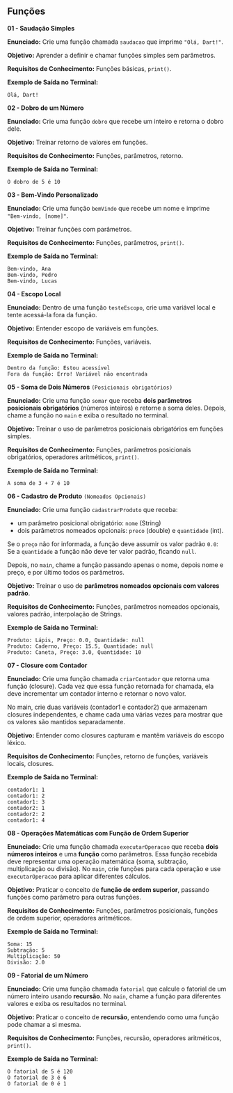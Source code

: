 ## **Funções**

**01 - Saudação Simples**

**Enunciado:** Crie uma função chamada `saudacao` que imprime `"Olá, Dart!"`.

**Objetivo:** Aprender a definir e chamar funções simples sem parâmetros.

**Requisitos de Conhecimento:** Funções básicas, `print()`.

**Exemplo de Saída no Terminal:**

```
Olá, Dart!
```

**02 - Dobro de um Número**

**Enunciado:** Crie uma função `dobro` que recebe um inteiro e retorna o dobro dele.

**Objetivo:** Treinar retorno de valores em funções.

**Requisitos de Conhecimento:** Funções, parâmetros, retorno.

**Exemplo de Saída no Terminal:**

```
O dobro de 5 é 10
```

**03 - Bem-Vindo Personalizado**

**Enunciado:** Crie uma função `bemVindo` que recebe um nome e imprime `"Bem-vindo, [nome]"`.

**Objetivo:** Treinar funções com parâmetros.

**Requisitos de Conhecimento:** Funções, parâmetros, `print()`.

**Exemplo de Saída no Terminal:**

```
Bem-vindo, Ana
Bem-vindo, Pedro
Bem-vindo, Lucas
```

**04 - Escopo Local**

**Enunciado:** Dentro de uma função `testeEscopo`, crie uma variável local e tente acessá-la fora da função.

**Objetivo:** Entender escopo de variáveis em funções.

**Requisitos de Conhecimento:** Funções, variáveis.

**Exemplo de Saída no Terminal:**

```
Dentro da função: Estou acessível
Fora da função: Erro! Variável não encontrada
```

**05 - Soma de Dois Números** `(Posicionais obrigatórios)`

**Enunciado:** Crie uma função `somar` que receba **dois parâmetros posicionais obrigatórios** (números inteiros) e retorne a soma deles. Depois, chame a função no `main` e exiba o resultado no terminal.

**Objetivo:** Treinar o uso de parâmetros posicionais obrigatórios em funções simples.

**Requisitos de Conhecimento:** Funções, parâmetros posicionais obrigatórios, operadores aritméticos, `print()`.

**Exemplo de Saída no Terminal:**

```
A soma de 3 + 7 é 10
```

**06 - Cadastro de Produto** `(Nomeados Opcionais)`

**Enunciado:**
Crie uma função `cadastrarProduto` que receba:

* um parâmetro posicional obrigatório: `nome` (String)
* dois parâmetros nomeados opcionais: `preco` (double) e `quantidade` (int).

Se o `preço` não for informada, a função deve assumir os valor padrão `0.0`:
Se a `quantidade` a função não deve ter valor padrão, ficando `null`.

Depois, no `main`, chame a função passando apenas o nome, depois nome e preço, e por último todos os parâmetros.

**Objetivo:**
Treinar o uso de **parâmetros nomeados opcionais com valores padrão**.

**Requisitos de Conhecimento:**
Funções, parâmetros nomeados opcionais, valores padrão, interpolação de Strings.

**Exemplo de Saída no Terminal:**

```
Produto: Lápis, Preço: 0.0, Quantidade: null
Produto: Caderno, Preço: 15.5, Quantidade: null
Produto: Caneta, Preço: 3.0, Quantidade: 10
```


**07 - Closure com Contador**

**Enunciado:**
Crie uma função chamada `criarContador` que retorna uma função (closure).
Cada vez que essa função retornada for chamada, ela deve incrementar um contador interno e retornar o novo valor.

No main, crie duas variáveis (contador1 e contador2) que armazenam closures independentes, e chame cada uma várias vezes para mostrar que os valores são mantidos separadamente.

**Objetivo:**
Entender como closures capturam e mantêm variáveis do escopo léxico.

**Requisitos de Conhecimento:**
Funções, retorno de funções, variáveis locais, closures.

**Exemplo de Saída no Terminal:**

```
contador1: 1
contador1: 2
contador1: 3
contador2: 1
contador2: 2
contador1: 4
```


**08 - Operações Matemáticas com Função de Ordem Superior**

**Enunciado:**
Crie uma função chamada `executarOperacao` que receba **dois números inteiros** e uma **função** como parâmetros.
Essa função recebida deve representar uma operação matemática (soma, subtração, multiplicação ou divisão).
No `main`, crie funções para cada operação e use `executarOperacao` para aplicar diferentes cálculos.

**Objetivo:**
Praticar o conceito de **função de ordem superior**, passando funções como parâmetro para outras funções.

**Requisitos de Conhecimento:**
Funções, parâmetros posicionais, funções de ordem superior, operadores aritméticos.

**Exemplo de Saída no Terminal:**

```
Soma: 15
Subtração: 5
Multiplicação: 50
Divisão: 2.0
```


**09 - Fatorial de um Número**

**Enunciado:**
Crie uma função chamada `fatorial` que calcule o fatorial de um número inteiro usando **recursão**.
No `main`, chame a função para diferentes valores e exiba os resultados no terminal.

**Objetivo:**
Praticar o conceito de **recursão**, entendendo como uma função pode chamar a si mesma.

**Requisitos de Conhecimento:**
Funções, recursão, operadores aritméticos, `print()`.

**Exemplo de Saída no Terminal:**

```
O fatorial de 5 é 120
O fatorial de 3 é 6
O fatorial de 0 é 1
```

